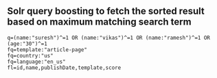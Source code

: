 ## Solr query boosting to fetch the sorted result based on maximum matching search term
```
q=(name:"suresh")^=1 OR (name:"vikas")^=1 OR (name:"ramesh")^=1 OR (age:"30")^=1
fq=template:"article-page"
fq=country:"us"
fq=language:"en_us"
fl=id,name,publishDate,template,score
```

